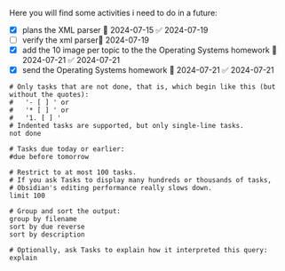 Here you will find some activities i need to do in a future:
- [x] plans the XML parser 🛫 2024-07-15 ✅ 2024-07-19
- [ ] verify the xml parser🛫 2024-07-19 
- [x] add the 10 image per topic to the the Operating Systems homework 📅 2024-07-21 ✅ 2024-07-21
- [x] send the Operating Systems homework 📅 2024-07-21 ✅ 2024-07-21

```tasks
# Only tasks that are not done, that is, which begin like this (but without the quotes):
#   '- [ ] ' or
#   '* [ ] ' or
#   '1. [ ] '
# Indented tasks are supported, but only single-line tasks.
not done

# Tasks due today or earlier:
#due before tomorrow

# Restrict to at most 100 tasks.
# If you ask Tasks to display many hundreds or thousands of tasks,
# Obsidian's editing performance really slows down.
limit 100

# Group and sort the output:
group by filename
sort by due reverse
sort by description

# Optionally, ask Tasks to explain how it interpreted this query:
explain
```